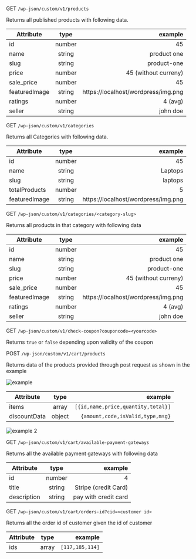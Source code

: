 
GET ``/wp-json/custom/v1/products``

Returns all published products with following data.

|   Attribute   |      type      |  example |
|----------|:-------------:|------:|
| id |    number   |   45 |
| name |    string   |   product one|
| slug |    string   |   product-one |
| price |    number   |   45 (without curreny) | 
| sale_price |    number   |   45 |
| featuredImage |    string   |   https://localhost/wordpress/img.png |
| ratings |    number   |   4 (avg) |
| seller|    string   |   john doe |


GET ``/wp-json/custom/v1/categories``


Returns all Categories  with following data.

|   Attribute   |      type      |  example |
|----------|:-------------:|------:|
| id |    number   |   45 |
| name |    string   |  Laptops|
| slug |    string   |   laptops |
| totalProducts |    number   |   5 | 
| featuredImage |    string   |   https://localhost/wordpress/img.png |


GET ``/wp-json/custom/v1/categories/<category-slug>``

Returns all products in that category with following data 

|   Attribute   |      type      |  example |
|----------|:-------------:|------:|
| id |    number   |   45 |
| name |    string   |   product one|
| slug |    string   |   product-one |
| price |    number   |   45 (without curreny) | 
| sale_price |    number   |   45 |
| featuredImage |    string   |   https://localhost/wordpress/img.png |
| ratings |    number   |   4 (avg) |
| seller|    string   |   john doe |

GET ``/wp-json/custom/v1/check-coupon?couponcode=<yourcode>``

Returns `true` or `false` depending upon validity of the coupon



POST ``/wp-json/custom/v1/cart/products``

 Returns data of the products provided through post request as shown in the example

![example](showcase/1.png)

|   Attribute   |      type      |  example |
|----------|:-------------:|------:|
| items |    array   |   `[{id,name,price,quantity,total}]` |
| discountData |    object   |   `{amount,code,isValid,type,msg}`|



![example 2](showcase/2.png)


GET ``/wp-json/custom/v1/cart/available-payment-gateways``

Returns all the available payment gateways with following data

|   Attribute   |      type      |  example |
|----------|:-------------:|------:|
| id |    number   |   4 |
| title |    string   |   Stripe (credit Card)|
| description |    string   |   pay with credit card  |


GET ``/wp-json/custom/v1/cart/orders-id?cid=<customer id>``

Returns all the order id of customer given the id of customer



|   Attribute   |      type      |  example |
|----------|:-------------:|------:|
| ids |    array   |   `[117,185,114]` |